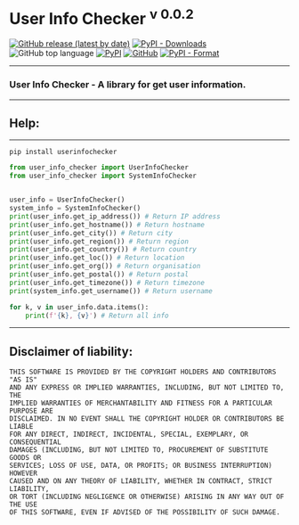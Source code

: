 # User Info Checker <sup>v 0.0.2</sup>

[![GitHub release (latest by date)](https://img.shields.io/github/v/release/saneksking/userinfochecker)](https://github.com/saneksking/userinfochecker/)
[![PyPI - Downloads](https://img.shields.io/pypi/dm/userinfochecker?label=pypi%20downloads)](https://pypi.org/project/userinfochecker/)
![GitHub top language](https://img.shields.io/github/languages/top/saneksking/userinfochecker)
[![PyPI](https://img.shields.io/pypi/v/userinfochecker)](https://pypi.org/project/userinfochecker)
[![GitHub](https://img.shields.io/github/license/saneksking/userinfochecker)](https://github.com/saneksking/userinfochecker/blob/master/LICENSE)
[![PyPI - Format](https://img.shields.io/pypi/format/userinfochecker)](https://pypi.org/project/userinfochecker)
***
### User Info Checker - A library for get user information.
***

## Help:

---

`pip install userinfochecker`

```python
from user_info_checker import UserInfoChecker
from user_info_checker import SystemInfoChecker


user_info = UserInfoChecker()
system_info = SystemInfoChecker()
print(user_info.get_ip_address()) # Return IP address
print(user_info.get_hostname()) # Return hostname
print(user_info.get_city()) # Return city
print(user_info.get_region()) # Return region
print(user_info.get_country()) # Return country
print(user_info.get_loc()) # Return location
print(user_info.get_org()) # Return organisation
print(user_info.get_postal()) # Return postal
print(user_info.get_timezone()) # Return timezone
print(system_info.get_username()) # Return username

for k, v in user_info.data.items():
    print(f'{k}, {v}') # Return all info
```
***

## Disclaimer of liability:
    THIS SOFTWARE IS PROVIDED BY THE COPYRIGHT HOLDERS AND CONTRIBUTORS "AS IS"
    AND ANY EXPRESS OR IMPLIED WARRANTIES, INCLUDING, BUT NOT LIMITED TO, THE
    IMPLIED WARRANTIES OF MERCHANTABILITY AND FITNESS FOR A PARTICULAR PURPOSE ARE
    DISCLAIMED. IN NO EVENT SHALL THE COPYRIGHT HOLDER OR CONTRIBUTORS BE LIABLE
    FOR ANY DIRECT, INDIRECT, INCIDENTAL, SPECIAL, EXEMPLARY, OR CONSEQUENTIAL
    DAMAGES (INCLUDING, BUT NOT LIMITED TO, PROCUREMENT OF SUBSTITUTE GOODS OR
    SERVICES; LOSS OF USE, DATA, OR PROFITS; OR BUSINESS INTERRUPTION) HOWEVER
    CAUSED AND ON ANY THEORY OF LIABILITY, WHETHER IN CONTRACT, STRICT LIABILITY,
    OR TORT (INCLUDING NEGLIGENCE OR OTHERWISE) ARISING IN ANY WAY OUT OF THE USE
    OF THIS SOFTWARE, EVEN IF ADVISED OF THE POSSIBILITY OF SUCH DAMAGE.
